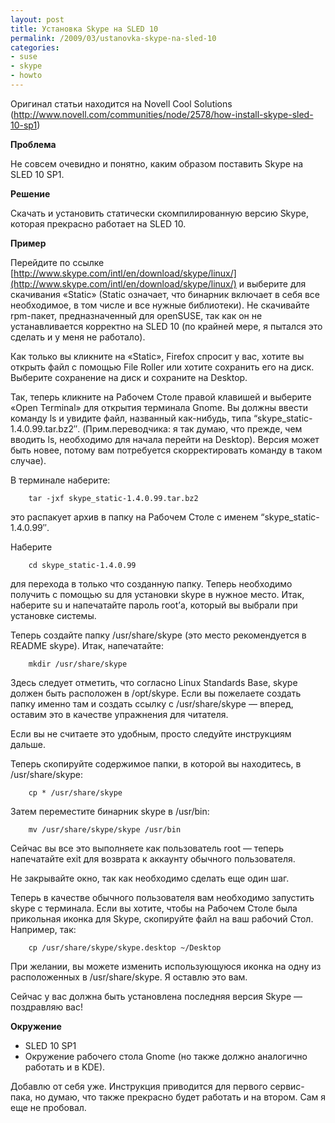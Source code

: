 ```yaml
---
layout: post
title: Установка Skype на SLED 10
permalink: /2009/03/ustanovka-skype-na-sled-10
categories:
- suse
- skype
- howto
---
```


Оригинал статьи находится на Novell Cool Solutions
(http://www.novell.com/communities/node/2578/how-install-skype-sled-10-sp1)

**Проблема**

Не совсем очевидно и понятно, каким образом поставить Skype на SLED 10 SP1.

<!--more-->

**Решение**

Скачать и установить статически скомпилированную версию Skype, которая
прекрасно работает на SLED 10.

**Пример**

Перейдите по ссылке [http://www.skype.com/intl/en/download/skype/linux/](http://www.skype.com/intl/en/download/skype/linux/) и выберите для скачивания
«Static» (Static означает, что бинарник включает в себя все необходимое, в том
числе и все нужные библиотеки). Не скачивайте rpm-пакет, предназначенный для
openSUSE, так как он не устанавливается корректно на SLED 10 (по крайней мере,
я пытался это сделать и у меня не работало).

Как только вы кликните на «Static», Firefox спросит у вас, хотите вы открыть
файл с помощью File Roller или хотите сохранить его на диск. Выберите
сохранение на диск и сохраните на Desktop.

Так, теперь кликните на Рабочем Столе правой клавишей и выберите «Open
Terminal» для открытия терминала Gnome. Вы должны ввести команду ls и увидите
файл, названный как-нибудь, типа “skype_static-1.4.0.99.tar.bz2″.
(Прим.переводчика: я так думаю, что прежде, чем вводить ls, необходимо для
начала перейти на Desktop). Версия может быть новее, потому вам потребуется
скорректировать команду в таком случае).

В терминале наберите:

		tar -jxf skype_static-1.4.0.99.tar.bz2

это распакует архив в папку на Рабочем Столе с именем “skype_static-1.4.0.99″.

Наберите

		cd skype_static-1.4.0.99

для перехода в только что созданную папку. Теперь необходимо получить с
помощью su для установки skype в нужное место. Итак, наберите su и напечатайте
пароль root’а, который вы выбрали при установке системы.

Теперь создайте папку /usr/share/skype (это место рекомендуется в README
skype). Итак, напечатайте:

		mkdir /usr/share/skype

Здесь следует отметить, что согласно Linux Standards Base, skype должен быть
расположен в /opt/skype. Если вы пожелаете создать папку именно там и создать
ссылку с /usr/share/skype — вперед, оставим это в качестве упражнения для
читателя.

Если вы не считаете это удобным, просто следуйте инструкциям дальше.

Теперь скопируйте содержимое папки, в которой вы находитесь, в
/usr/share/skype:

		cp * /usr/share/skype

Затем переместите бинарник skype в /usr/bin:

		mv /usr/share/skype/skype /usr/bin

Сейчас вы все это выполняете как пользователь root — теперь напечатайте exit
для возврата к аккаунту обычного пользователя.

Не закрывайте окно, так как необходимо сделать еще один шаг.

Теперь в качестве обычного пользователя вам необходимо запустить skype с
терминала. Если вы хотите, чтобы на Рабочем Столе была прикольная иконка для
Skype, скопируйте файл на ваш рабочий Стол. Например, так:

		cp /usr/share/skype/skype.desktop ~/Desktop

При желании, вы можете изменить использующуюся иконка на одну из расположенных
в /usr/share/skype. Я оставлю это вам.

Сейчас у вас должна быть установлена последняя версия Skype — поздравляю вас!

**Окружение**

* SLED 10 SP1
* Окружение рабочего стола Gnome (но также должно аналогично работать и в KDE).

Добавлю от себя уже. Инструкция приводится для первого сервис-пака, но думаю,
что также прекрасно будет работать и на втором. Сам я еще не пробовал.

